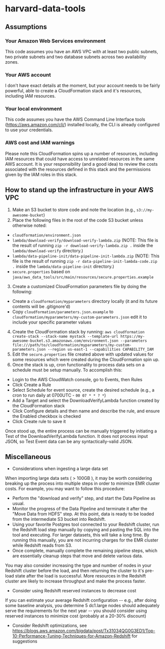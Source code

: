 # harvard-data-tools

## Assumptions

### Your Amazon Web Services environment
This code assumes you have an AWS VPC with at least two public subnets, two private subnets and two database subnets across two availability zones.

### Your AWS account
I don't have exact details at the moment, but your account needs to be fairly powerful, able to create a CloudFormation stack and it's resources, including IAM resources.

### Your local environment
This code assumes you have the AWS Command Line Interface tools (https://aws.amazon.com/cli/) installed locally, the CLI is already configured to use your credentials.

### AWS cost and IAM warnings
Please note this CloudFormation spins up a number of resources, including IAM resources that could have access to unrelated resources in the same AWS account. It is your responsibility (and a good idea) to review the costs associated with the resources defined in this stack and the permissions given by the IAM roles in this stack.

## How to stand up the infrastructure in your AWS VPC

1. Make an S3 bucket to store code and note the location (e.g., `s3://my-awesome-bucket`)
2. Place the following files in the root of the code S3 bucket unless otherwise noted:
  * `cloudformation/environment.json`
  * `lambda/download-verify/download-verify-lambda.zip` (NOTE: This file is the result of running `zip -r download-verify-lambda.zip .` inside the `lambda/download-verify` directory.)
  * `lambda/data-pipeline-init/data-pipeline-init-lambda.zip` (NOTE: This file is the result of running `zip -r data-pipeline-init-lambda-code.zip .` inside the `lambda/data-pipeline-init` directory.)
  * `secure.properties` based on `java/aws_data_tools/src/main/resources/secure.properties.example`
3. Create a customized CloudFormation parameters file by doing the following:
  * Create a `cloudformation/myparameters` directory locally (it and its future contents will be .gitignore'd)
  * Copy `cloudformation/parameters.json.example` to `cloudformation/myparameters/my-custom-parameters.json` edit it to include your specific parameter values
4. Create the CloudFormation stack by running:
```aws cloudformation create-stack --stack-name mystack --template-url https://my-awesome-bucket.s3.amazonaws.com/environment.json --parameters file:///path/to/cloudformation/myparameters/my-custom-parameters.json --region us-east-1 --capabilities CAPABILITY_IAM```
5. Edit the `secure.properties` file created above with updated values for some resources which were created during the CloudFormation spin up.
6. Once the stack is up, cron functionality to process data sets on a schedule must be setup manually. To accomplish this:
  * Login to the AWS CloudWatch console, go to Events, then Rules
  * Click Create a Rule
  * Select Schedule for event source, create the desired schedule (e.g., a cron to run daily at 0700UTC - `00 07 * * ? *`)
  * Add a Target and select the DownloadVerifyLambda function created by the CloudFormation stack
  * Click Configure details and then name and describe the rule, and ensure the Enabled checkbox is checked
  * Click Create rule to save it

Once stood up, the entire process can be manually triggered by initiating a Test of the DownloadVerifyLambda function. It does not process input JSON, so Test Event data can be any syntactically-valid JSON.

## Miscellaneous

* Considerations when ingesting a large data set

When importing large data sets ( > 100GB ), it may be worth considering breaking up the process into multiple steps in order to minimize EMR cluster costs. For example, you may want to follow this procedure:
 * Perform the "download and verify" step, and start the Data Pipeline as usual.
 * Monitor the progress of the Data Pipeline and terminate it after the "Move Data from HDFS" step. At this point, data is ready to be loaded from the intermediate S3 bucket into Redshift.
 * Using your favorite Postgres tool connected to your Redshift cluster, run the Redshift load step manually by copying and pasting the SQL into the tool and executing. For larger datasets, this will take a long time. By running this manually, you are not incurring charges for the EMR cluster while Redshift reads from S3.
 * Once complete, manually complete the remaining pipeline steps, which are essentially cleanup steps that move and delete various data.

You may also consider increasing the type and number of nodes in your Redshift cluster before the load, and then returning the cluster to it's pre-load state after the load is successful. More resources in the Redshift cluster are likely to increase throughput and make the process faster.

* Consider using Redshift reserved instances to decrease cost

If you can estimate your average Redshift configuration -- e.g., after doing some baseline analysis, you determine 5 dc1.large nodes should adequately serve the requirements for the next year -- you should consider using reserved instances to minimize cost (probably at a 20-30% discount)

* Consider Redshift optimizations, see https://blogs.aws.amazon.com/bigdata/post/Tx31034QG0G3ED1/Top-10-Performance-Tuning-Techniques-for-Amazon-Redshift for suggestions
